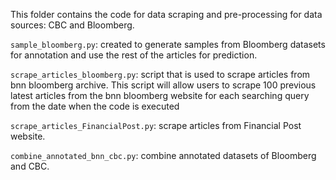 
This folder contains the code for data scraping and pre-processing for data sources: CBC and Bloomberg.

`sample_bloomberg.py`: created to generate samples from Bloomberg datasets for annotation and use the rest of the articles for prediction.

`scrape_articles_bloomberg.py`: script that is used to scrape articles from bnn bloomberg archive. This script will allow users to scrape 100 previous latest articles from the bnn bloomberg website for each searching query from the date when the code is executed

`scrape_articles_FinancialPost.py`: scrape articles from Financial Post website. 

`combine_annotated_bnn_cbc.py`: combine annotated datasets of Bloomberg and CBC. 


